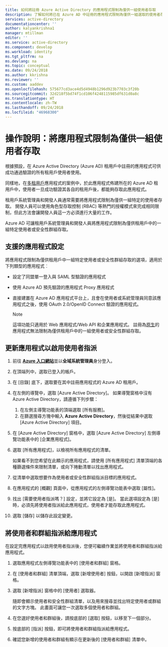 ```yaml
---
title: 如何將註冊 Azure Active Directory 的應用程式限制為僅供一組使用者存取
description: 了解如何將已在 Azure AD 中註冊的應用程式限制為僅供一組選取的使用者存取。
services: active-directory
documentationcenter: ''
author: kalyankrishna1
manager: mtillman
editor: ''
ms.service: active-directory
ms.component: develop
ms.workload: identity
ms.tgt_pltfrm: na
ms.devlang: na
ms.topic: conceptual
ms.date: 09/24/2018
ms.author: kkrishna
ms.reviewer: ''
ms.custom: aaddev
ms.openlocfilehash: 575677cd3ace4d5d4948b1296d923b7703c3f20b
ms.sourcegitcommit: 32d218f5bd74f1cd106f4248115985df631d0a8c
ms.translationtype: HT
ms.contentlocale: zh-TW
ms.lasthandoff: 09/24/2018
ms.locfileid: "46968300"
---
```

# <a name="how-to-restrict-your-app-to-a-set-of-users"></a>操作說明：將應用程式限制為僅供一組使用者存取

根據預設，在 Azure Active Directory (Azure AD) 租用戶中註冊的應用程式可供成功通過驗證的所有租用戶使用者使用。

同樣地，在[多租用戶](howto-convert-app-to-be-multi-tenant.md)應用程式的案例中，於此應用程式佈建所在的 Azure AD 租用戶中，使用者一旦成功驗證其各自的租用戶後，都能夠存取此應用程式。

租用戶系統管理員和開發人員通常需要將應用程式限制為僅供一組特定的使用者存取。 開發人員可以使用角色型存取控制 (RBAC) 等熱門的授權模式來完成相同限制，但此方法會讓開發人員這一方必須進行大量的工作。

Azure AD 可讓租用戶系統管理員和開發人員將應用程式限制為僅供租用戶中的一組特定使用者或安全性群組存取。

## <a name="supported-app-configurations"></a>支援的應用程式設定

將應用程式限制為僅供租用戶中一組特定使用者或安全性群組存取的選項，適用於下列類型的應用程式︰

- 設定了同盟單一登入與 SAML 型驗證的應用程式
- 使用 Azure AD 預先驗證的應用程式 Proxy 應用程式
- 直接建置在 Azure AD 應用程式平台上，且會在使用者或系統管理員同意該應用程式之後，使用 OAuth 2.0/OpenID Connect 驗證的應用程式。

     > [!NOTE]
     > 這項功能只適用於 Web 應用程式/Web API 和企業應用程式。 註冊為[原生](quickstart-v1-integrate-apps-with-azure-ad.md)的應用程式無法限制為僅供租用戶中的一組使用者或安全性群組存取。

## <a name="update-the-app-to-enable-user-assignment"></a>更新應用程式以啟用使用者指派

1. 前往 [**Azure 入口網站**](https://portal.azure.com/)並以**全域系統管理員**身分登入。
1. 在頂端列中，選取已登入的帳戶。 
1. 在 [目錄] 底下，選取要在其中註冊應用程式的 Azure AD 租用戶。
1. 在左側的導覽中，選取 [Azure Active Directory]。 如果導覽窗格中沒有 Azure Active Directory，請遵循下列步驟：

    1. 在左側主導覽功能表的頂端選取 [所有服務]。
    1. 在篩選搜尋方塊中輸入 **Azure Active Directory**，然後從結果中選取 [Azure Active Directory] 項目。

1. 在 [Azure Active Directory] 窗格中，選取 [Azure Active Directory] 左側導覽功能表中的 [企業應用程式]。
1. 選取 [所有應用程式]，以檢視所有應用程式的清單。

     如果看不到您希望在此顯示的應用程式，請使用 [所有應用程式] 清單頂端的各種篩選條件來限制清單，或向下捲動清單以找出應用程式。

1. 從清單中選取想要作為使用者或安全性群組指派目標的應用程式。
1. 在應用程式的 [概觀] 頁面中，從應用程式的左側導覽功能表中選取 [屬性]。
1. 找出 [需要使用者指派嗎？] 設定，並將它設定為 [是]。 當此選項設定為 [是] 時，必須先將使用者指派給此應用程式，使用者才能存取此應用程式。
1. 選取 [儲存] 以儲存此設定變更。

## <a name="assign-users-and-groups-to-the-app"></a>將使用者和群組指派給應用程式

在設定完應用程式以啟用使用者指派後，您便可繼續作業並將使用者和群組指派給應用程式。

1. 選取應用程式左側導覽功能表中的 [使用者和群組] 窗格。
1. 在 [使用者和群組] 清單頂端，選取 [新增使用者] 按鈕，以開啟 [新增指派] 窗格。
1. 選取 [新增指派] 窗格中的 [使用者] 選取器。 

     隨即會顯示使用者和安全性群組清單，以及用來搜尋並找出特定使用者或群組的文字方塊。 此畫面可讓您一次選取多個使用者和群組。

1. 在您選好使用者和群組後，請按底部的 [選取] 按鈕，以移至下一個部分。
1. 按底部的 [指派] 按鈕，即可將使用者和群組指派給應用程式。 
1. 確認您新增的使用者和群組有顯示在更新後的 [使用者和群組] 清單中。

